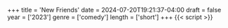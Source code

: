 +++
title = 'New Friends'
date = 2024-07-20T19:21:37-04:00
draft = false
year = ['2023']
genre = ['comedy']
length = ['short']
+++
{{< script >}}
